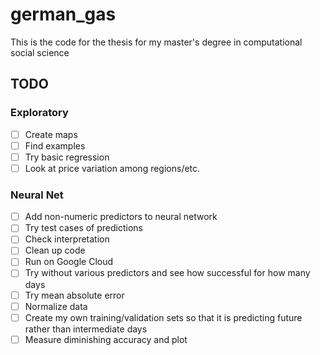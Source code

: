 # german_gas
This is the code for the thesis for my master's degree in computational social science

## TODO

### Exploratory
- [ ] Create maps
- [ ] Find examples
- [ ] Try basic regression
- [ ] Look at price variation among regions/etc.

### Neural Net
- [ ] Add non-numeric predictors to neural network
- [ ] Try test cases of predictions
- [ ] Check interpretation
- [ ] Clean up code
- [ ] Run on Google Cloud
- [ ] Try without various predictors and see how successful for how many days
- [ ] Try mean absolute error
- [ ] Normalize data
- [ ] Create my own training/validation sets so that it is predicting future rather than intermediate days
- [ ] Measure diminishing accuracy and plot
